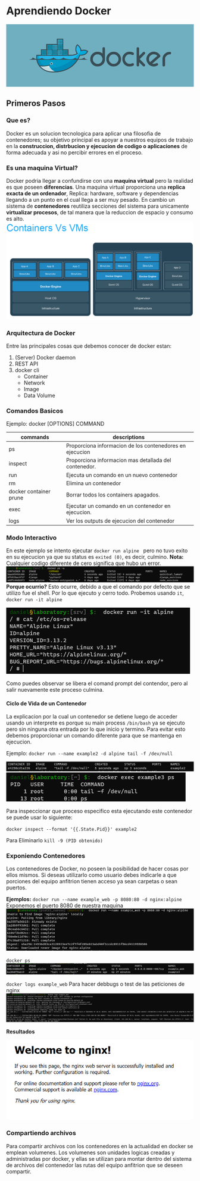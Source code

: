 # Aprendiendo Docker
![Image Banner](./.src/dockerbanner.jpg)
## Primeros Pasos
### Que es?
Docker es un solucion tecnologica para aplicar una filosofia de contenedores; su objetivo principal es apoyar a nuestros equipos de trabajo en la **construccion, distrbucion y ejecucion de codigo o aplicaciones** de forma adecuada y asi no percibir errores en el proceso.

### Es una maquina Virtual?
Docker podria llegar a confundirse con una **maquina virtual** pero la realidad es que poseen **diferencias**. 
Una maquina virtual proporciona una **replica exacta de un ordenador**, Replica: hardware, software y dependencias llegando a un punto en el cual llega a ser muy pesado.
En cambio un sistema de **contenedores** reutiliza secciones del sistema para unicamente **virtualizar procesos**, de tal manera que la reduccion de espacio y consumo es alto.
![Image VM](./.src/docker_vs_vm.png)

### Arquitectura de Docker
Entre las principales cosas que debemos conocer de docker estan:

1. (Server) Docker daemon
2. REST API
3. docker cli
    - Container
    - Network
    - Image
    - Data Volume

### Comandos Basicos
Ejemplo: docker [OPTIONS] COMMAND

|commands|descriptions|
|--------|------------|
|ps      | Proporciona informacion de los contenedores en ejecucion|
|inspect | Proporciona informacion mas detallada del contenedor.
|run| Ejecuta un comando en un nuevo contenedor
|rm| Elimina un contenedor
|docker container prune | Borrar todos los containers apagados.|
|exec| Ejecutar un comando en un contenedor en ejecucion.|
|logs| Ver los outputs de ejecucion del contenedor |


### Modo Interactivo
En este ejemplo se intento ejecutar ``docker run alpine `` pero no tuvo exito en su ejecucion ya que su status es ``exited (0)``, es decir, culmino.
**Nota:** Cualquier codigo diferente de cero significa que hubo un error.
![Image PS](.src/capture_dk_ps.PNG)
**Porque ocurrio?** Esto ocurre, debido a que el comando por defecto que se utilizo fue el shell. Por lo que ejecuto y cerro todo.
Probemos usando ``it``, ``docker run -it alpine``

![Image Alpine](.src/capture_dk_alpine.PNG)

Como puedes observar se libera el comand prompt del contendor, pero al salir nuevamente este proceso culmina.

#### Ciclo de Vida de un Contenedor
La explicacion por la cual un contenedor se detiene luego de acceder usando un interprete es porque su main process ```/bin/bash``` ya se ejecuto pero sin ninguna otra entrada por lo que inicio y termino.
Para evitar esto debemos proporcionar un comando diferente para que se mantenga en ejecucion.

Ejemplo: ``docker run --name example2 -d alpine tail -f /dev/null``

![Image Alpine 2](.src/capture_dk_alpine_2.PNG)
![Image Alpine ps](.src/capture_dk_alpine_ps.PNG)

Para inspeccionar que proceso especifico esta ejecutando este contenedor se puede usar lo siguiente:

``docker inspect --format '{{.State.Pid}}' example2``

Para Eliminarlo
``kill -9 (PID obtenido)``
### Exponiendo Contenedores
Los contenedores de Docker, no poseen la posibilidad de hacer cosas por ellos mismos. Si deseas utilizarlo como usuario debes indicarle a que porciones del equipo anfitrion tienen acceso ya sean carpetas o sean puertos.

**Ejemplos:**
``docker run --name example_web -p 8080:80 -d nginx:alpine``
Exponemos el puerto 8080 de nuestra maquina
![Image Alpine Nginx](.src/capture_dk_nginx.PNG)

``docker ps``
![Image Alpine Nginx Ps](.src/capture_dk_ps_nginx.PNG)

``docker logs example_web``
Para hacer debbugs o test de las peticiones de nginx
![Image Alpine Nginx](.src/capture_dk_nginx_logs.PNG)

**Resultados**

![Image Alpine Nginx Web](.src/capture_dk_nginx_brows.PNG)

### Compartiendo archivos 
Para compartir archivos con los contenedores en la actualidad en docker se emplean volumenes. Los volumenes son unidades logicas creadas y administradas por docker, y ellas se utilizan para montar dentro del sistema de archivos del contenedor las rutas del equipo anfitrion que se deseen compartir.